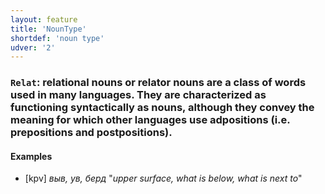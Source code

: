 ```yaml
---
layout: feature
title: 'NounType'
shortdef: 'noun type'
udver: '2'
---
```


### <a name="Relat">`Relat`</a>: relational nouns or relator nouns are a class of words used in many languages. They are characterized as functioning syntactically as nouns, although they convey the meaning for which other languages use adpositions (i.e. prepositions and postpositions).

#### Examples

* [kpv] _выв, ув, берд_ "_upper surface, what is below, what is next to_"

<!-- Interlanguage links updated St lis 3 20:58:24 CET 2021 -->
